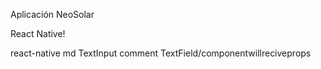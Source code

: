 Aplicación NeoSolar

React Native!

react-native md TextInput comment TextField/componentwillreciveprops
